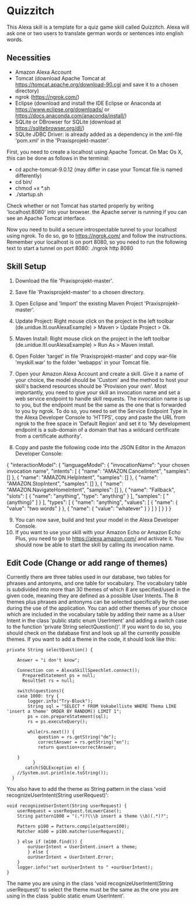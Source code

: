 # Quizzitch

This Alexa skill is a template for a quiz game skill called Quizzitch. Alexa will ask one or two users to translate german words or sentences into english words.

## Necessities

- Amazon Alexa Account
- Tomcat (download Apache Tomcat at https://tomcat.apache.org/download-90.cgi and save it to a chosen directory)
- ngrok (https://ngrok.com/)
- Eclipse (download and install the IDE Eclipse or Anaconda at https://www.eclipse.org/downloads/ or https://docs.anaconda.com/anaconda/install/)
- SQLite or DBrowser for SQLite (download at https://sqlitebrowser.org/dl/)
- SQLite JDBC Driver: is already added as a dependency in the xml-file 'pom.xml' in the 'Praxisprojekt-master'.

First, you need to create a localhost using Apache Tomcat. On Mac Os X, this can be done as follows in the terminal:

- cd apche-tomcat-9.0.12 (may differ in case your Tomcat file is named differently)
- cd bin/
- chmod +x *.sh
- ./startup.sh

Check whether or not Tomcat has started properly by writing 'localhost:8080' into your browser. the Apache server is running if you can see an Apache Tomcat interface.

Now you need to build a secure introspectable tunnel to your localhost using ngrok. To do so, go to https://ngrok.com/ and follow the instructions. Remember your localhost is on port 8080, so you need to run the following text to start a tunnel on port 8080: ./ngrok http 8080

## Skill Setup

1. Download the file 'Praxisprojekt-master'.
2. Save file 'Praxisprojekt-master' to a chosen directory.
3. Open Eclipse and 'Import' the existing Maven Project 'Praxisprojekt-master'.
4. Update Project: Right mouse click on the project in the left toolbar (de.unidue.ltl.ourAlexaExample) > Maven > Update Project > Ok.
5. Maven Install: Right mouse click on the project in the left toolbar (de.unidue.ltl.ourAlexaExample) > Run As > Maven install.
6. Open Folder 'target' in file 'Praxisprojekt-master' and copy war-file 'myskill.war' to the folder 'webapps' in your Tomcat file.
7. Open your Amazon Alexa Account and create a skill. Give it a name of your choice, the model should be 'Custom' and the method to host your skill's backend resources should be 'Provision your own'. Most importantly, you need to give your skill an invocation name and set a web service endpoint to handle skill requests. The invocation name is up to you, but the endpoint must be the same as the one that is forwarded to you by ngrok. To do so, you need to set the Service Endpoint Type in the Alexa Developer Console to 'HTTPS', copy and paste the URL from ngrok to the free space in 'Default Region' and set it to 'My development endpoint is a sub-domain of a domain that has a wildcard certificate from a certificate authority'.

8. Copy and paste the following code into the JSON Editor in the Amazon Developer Console:

{ "interactionModel": { "languageModel": { "invocationName": "your chosen invocation name", "intents": [ { "name": "AMAZON.CancelIntent", "samples": [] }, { "name": "AMAZON.HelpIntent", "samples": [] }, { "name": "AMAZON.StopIntent", "samples": [] }, { "name": "AMAZON.NavigateHomeIntent", "samples": [] }, { "name": "Fallback", "slots": [ { "name": "anything", "type": "anything" } ], "samples": [ "{anything}" ] } ], "types": [ { "name": "anything", "values": [ { "name": { "value": "two words" } }, { "name": { "value": "whatever" } } ] } ] } } }

9. You can now save, build and test your model in the Alexa Developer Console.
10. If you want to use your skill with your Amazon Echo or Amazon Echo Plus, you need to go to https://alexa.amazon.com/ and activate it. You should now be able to start the skill by calling its invocation name.

## Edit Code (Change or add range of themes)

Currently there are three tables used in our database, two tables for phrases and antonyms, and one table for vocabulary. The vocabulary table is subdivided into more than 30 themes of which 8 are specified/used in the given code, meaning they are defined as a possible User Intents.
The 8 themes plus phrases and antonyms can be selected specifically by the user during the use of the application.
You can add other themes of your choice which are included in the vocabulary table by adding their name as a User Intent in the class 'public static enum UserIntent' and adding a switch case to the function 'private String selectQuestion()'.
If you want to do so, you should check on the database first and look up all the currently possible themes.
If you want to add a theme in the code, it should look like this:

	private String selectQuestion() {
		
		Answer = "i don't know";
		
		Connection con = AlexaSkillSpeechlet.connect(); 
		  PreparedStatement ps = null; 
		  ResultSet rs = null; 

		switch(questions){ 
		case 1000: try {
			logger.info("Try-Block");
			String sql = "SELECT * FROM Vokabelliste WHERE Thema LIKE 'insert a theme' ORDER BY RANDOM() LIMIT 1";
			ps = con.prepareStatement(sql); 
			rs = ps.executeQuery();
	    
			while(rs.next()) {
				question = rs.getString("de"); 
				correctAnswer = rs.getString("en");
				return question+correctAnswer;
	       
	    }
	      	  }
	  	   catch(SQLException e) {
	    //System.out.println(e.toString());
	  }

You also have to add the theme as String pattern in the class 'void recognizeUserIntent(String userRequest)':

	void recognizeUserIntent(String userRequest) {
		userRequest = userRequest.toLowerCase();
		String pattern1000 = "(.*)?(\\b insert a theme \\b)(.*)?";
		
		Pattern p100 = Pattern.compile(pattern100);
		Matcher m100 = p100.matcher(userRequest);
		
		} else if (m100.find()) {
			ourUserIntent = UserIntent.insert a theme;
			} else {
			ourUserIntent = UserIntent.Error;
		}
		logger.info("set ourUserIntent to " +ourUserIntent);
	}

The name you are using in the class 'void recognizeUserIntent(String userRequest)' to select the theme must be the same as the one you are using in the class 'public static enum UserIntent'.
